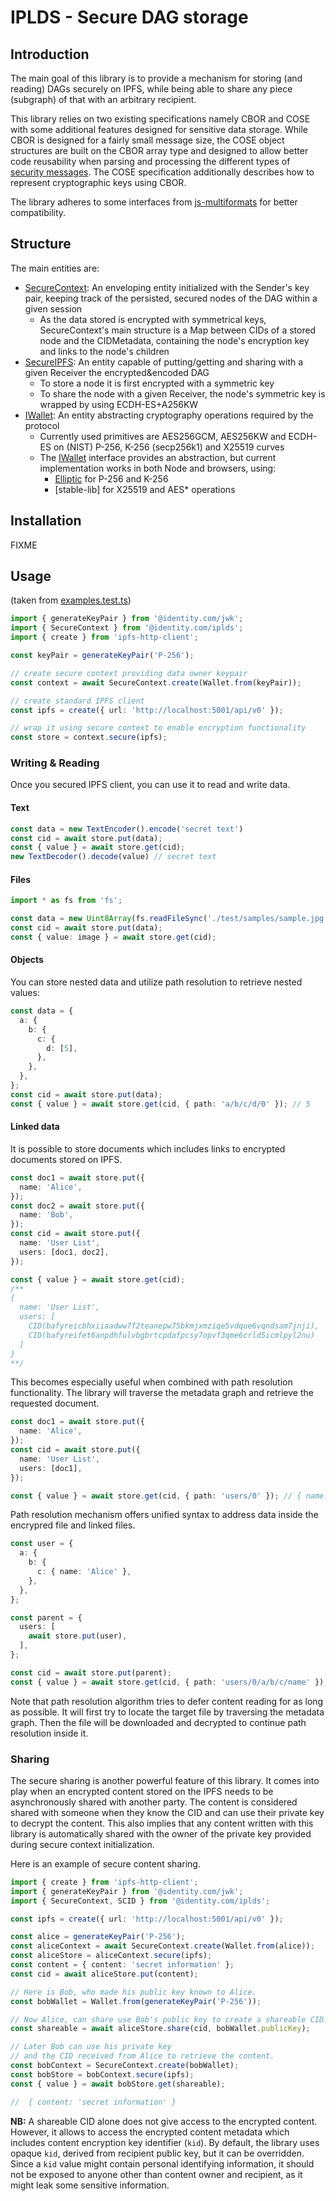 # IPLDS - Secure DAG storage

## Introduction

The main goal of this library is to provide a mechanism for storing (and reading) DAGs securely on IPFS, while being able to share any piece (subgraph) of that with an arbitrary recipient.

This library relies on two existing specifications namely CBOR and COSE with some additional features designed for sensitive data storage.
While CBOR is designed for a fairly small message size, the COSE object structures are built on the CBOR array type and designed to allow better code
reusability when parsing and processing the different types of [security messages](https://tools.ietf.org/html/rfc8152#section-2).
The COSE specification additionally describes how to represent cryptographic keys using CBOR.

The library adheres to some interfaces from [js-multiformats](https://github.com/multiformats/js-multiformats) for better compatibility.

## Structure

The main entities are:
- [SecureContext](src/secure/secure-context.ts): An enveloping entity initialized with the Sender's key pair, keeping track of the persisted, secured nodes of the DAG within a given session
  - As the data stored is encrypted with symmetrical keys, SecureContext's main structure is a Map between CIDs of a stored node and the CIDMetadata, containing the node's encryption key and links to the node's children
- [SecureIPFS](src/types/secure-ipfs.ts): An entity capable of putting/getting and sharing with a given Receiver the encrypted&encoded DAG
  - To store a node it is first encrypted with a symmetric key
  - To share the node with a given Receiver, the node's symmetric key is wrapped by using ECDH-ES+A256KW
- [IWallet](src/secure/wallet.ts): An entity abstracting cryptography operations required by the protocol
  - Currently used primitives are AES256GCM, AES256KW and ECDH-ES on (NIST) P-256, K-256 (secp256k1) and X25519 curves
  - The [IWallet](src/secure/wallet.ts) interface provides an abstraction, but current implementation works in both Node and browsers, using:
    - [Elliptic](https://github.com/indutny/elliptic) for P-256 and K-256
    - [stable-lib] for X25519 and AES* operations

## Installation

FIXME

## Usage

(taken from [examples.test.ts](test/examples.test.ts))

```typescript
import { generateKeyPair } from '@identity.com/jwk';
import { SecureContext } from '@identity.com/iplds';
import { create } from 'ipfs-http-client';

const keyPair = generateKeyPair('P-256');

// create secure context providing data owner keypair
const context = await SecureContext.create(Wallet.from(keyPair));

// create standard IPFS client
const ipfs = create({ url: 'http://localhost:5001/api/v0' });

// wrap it using secure context to enable encryption functionality 
const store = context.secure(ipfs);

```

### Writing & Reading

Once you secured IPFS client, you can use it to read and write data.

#### Text
```typescript
const data = new TextEncoder().encode('secret text')
const cid = await store.put(data);
const { value } = await store.get(cid);
new TextDecoder().decode(value) // secret text
```
#### Files
```typescript
import * as fs from 'fs';

const data = new Uint8Array(fs.readFileSync('./test/samples/sample.jpg'));
const cid = await store.put(data);
const { value: image } = await store.get(cid);
```
#### Objects
You can store nested data and utilize path resolution to retrieve nested values:
```typescript
const data = {
  a: {
    b: {
      c: {
        d: [5],
      },
    },
  },
};
const cid = await store.put(data);
const { value } = await store.get(cid, { path: 'a/b/c/d/0' }); // 5
```

#### Linked data
It is possible to store documents which includes links to encrypted documents stored on IPFS.
```typescript
const doc1 = await store.put({
  name: 'Alice',
});
const doc2 = await store.put({
  name: 'Bob',
});
const cid = await store.put({
  name: 'User List',
  users: [doc1, doc2],
});

const { value } = await store.get(cid);
/**
{
  name: 'User List',
  users: [
    CID(bafyreicbhxiiaadww7f2teanepw75bkmjxmziqe5vdque6vqndsam7jnji),
    CID(bafyreifet6anpdhfulvbgbrtcpdafpcsy7opvf3qme6crld5icmlpyl2nu)
  ]
}
**/

```
This becomes especially useful when combined with path resolution functionality.
The library will traverse the metadata graph and retrieve the requested document.
```typescript
const doc1 = await store.put({
  name: 'Alice',
});
const cid = await store.put({
  name: 'User List',
  users: [doc1],
});

const { value } = await store.get(cid, { path: 'users/0' }); // { name: 'Alice' }
```
Path resolution mechanism offers unified syntax to address data inside the encrypred file and linked files.
```typescript
const user = {
  a: {
    b: {
      c: { name: 'Alice' },
    },
  },
};

const parent = {
  users: [
    await store.put(user),
  ],
};

const cid = await store.put(parent);
const { value } = await store.get(cid, { path: 'users/0/a/b/c/name' }); // 'Alice'
```
Note that path resolution algorithm tries to defer content reading for as long as possible.
It will first try to locate the target file by traversing the metadata graph. Then the file will be downloaded and decrypted to continue path resolution inside it.

### Sharing
The secure sharing is another powerful feature of this library. It comes into play when an encrypted content stored on the IPFS needs to be asynchronously shared with another party.
The content is considered shared with someone when they know the CID and can use their private key to decrypt the content.
This also implies that any content written with this library is automatically shared with the owner of the private key provided during secure context initialization.

Here is an example of secure content sharing.

```typescript
import { create } from 'ipfs-http-client';
import { generateKeyPair } from '@identity.com/jwk';
import { SecureContext, SCID } from '@identity.com/iplds';

const ipfs = create({ url: 'http://localhost:5001/api/v0' });

const alice = generateKeyPair('P-256');
const aliceContext = await SecureContext.create(Wallet.from(alice));
const aliceStore = aliceContext.secure(ipfs);
const content = { content: 'secret information' };
const cid = await aliceStore.put(content);

// Here is Bob, who made his public key known to Alice.
const bobWallet = Wallet.from(generateKeyPair('P-256'));

// Now Alice, can share use Bob's public key to create a shareable CID.
const shareable = await aliceStore.share(cid, bobWallet.publicKey);

// Later Bob can use his private key
// and the CID received from Alice to retrieve the content.
const bobContext = SecureContext.create(bobWallet);
const bobStore = bobContext.secure(ipfs);
const { value } = await bobStore.get(shareable);

//  { content: 'secret information' }
```
**NB:** A shareable CID alone does not give access to the encrypted content.
However, it allows to access the encrypted content metadata which includes content encryption key identifier (`kid`).
By default, the library uses opaque `kid`, derived from recipient public key, but it can be overridden.
Since a `kid` value might contain personal identifying information, it should not be exposed to anyone other than content owner and recipient, as it might leak some sensitive information.
